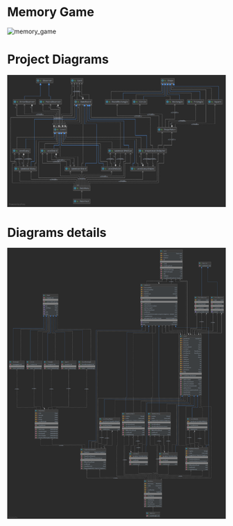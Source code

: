 # Memory Game

![memory_game](https://user-images.githubusercontent.com/62358941/138918484-7f7498b9-fe80-46f0-b07a-7dfce9719d29.PNG)

# Project Diagrams

![Diagrams UML](Diagrams.png)

# Diagrams details

![Diagrams UML](DiagramsDetails.png)

